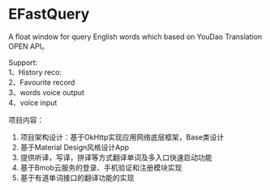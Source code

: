 # EFastQuery
A float window for query English words which based on YouDao Translation OPEN API。

Support: </br>
1、History reco: </br>
2、Favourite record </br>
3、words voice output </br>
4、voice input </br>

项目内容：
1. 项目架构设计：基于OkHttp实现应用网络底层框架，Base类设计
2. 基于Material Design风格设计App
3. 提供听译，写译，拼译等方式翻译单词及多入口快速启动功能
4. 基于Bmob云服务的登录、手机验证和注册模块实现
5. 基于有道单词接口的翻译功能的实现
